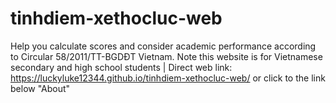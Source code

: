 # tinhdiem-xethocluc-web
Help you calculate scores and consider academic performance according to Circular 58/2011/TT-BGDĐT Vietnam. Note this website is for Vietnamese secondary and high school students | Direct web link: https://luckyluke12344.github.io/tinhdiem-xethocluc-web/ or click to the link below "About"
